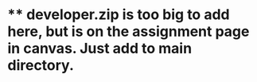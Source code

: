 
# ** developer.zip is too big to add here, but is on the assignment page in canvas. Just add to main directory.

